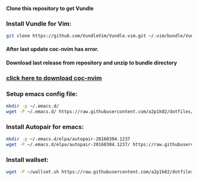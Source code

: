 #### Clone this repository to get Vundle

### Install Vundle for Vim:
```bash
git clone https://github.com/VundleVim/Vundle.vim.git ~/.vim/bundle/Vundle.vim

```
#### After last update coc-nvim has error. 
#### Download last release from repository and unzip to bundle directory

### [click here to download coc-nvim](https://github.com/neoclide/coc.nvim/archive/refs/tags/v0.0.80.zip)

### Setup emacs config file:
```bash
mkdir -p ~/.emacs.d/
wget -P ~/.emacs.d/ https://raw.githubusercontent.com/a2p1k02/dotfiles/main/init.el
```

### Install Autopair for emacs:
```bash
mkdir -p ~/.emacs.d/elpa/autopair-20160304.1237
wget -P ~/.emacs.d/elpa/autopair-20160304.1237/ https://raw.githubusercontent.com/a2p1k02/autopair/master/autopair.el

```

### Install wallset:
```bash
wget -P ~/wallset.sh https://raw.githubusercontent.com/a2p1k02/dotfiles/main/wallset.sh
```
